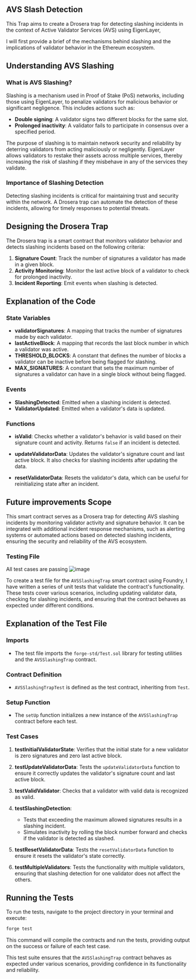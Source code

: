 ## AVS Slash Detection

This Trap aims to create a Drosera trap for detecting slashing incidents in the context of Active Validator Services (AVS) using EigenLayer, 

I will first provide a brief of the mechanisms behind slashing and the implications of validator behavior in the Ethereum ecosystem. 

## Understanding AVS Slashing

### What is AVS Slashing?

Slashing is a mechanism used in Proof of Stake (PoS) networks, including those using EigenLayer, to penalize validators for malicious behavior or significant negligence. This includes actions such as:

- **Double signing**: A validator signs two different blocks for the same slot.
- **Prolonged inactivity**: A validator fails to participate in consensus over a specified period.

The purpose of slashing is to maintain network security and reliability by deterring validators from acting maliciously or negligently. EigenLayer allows validators to restake their assets across multiple services, thereby increasing the risk of slashing if they misbehave in any of the services they validate.

### Importance of Slashing Detection

Detecting slashing incidents is critical for maintaining trust and security within the network. A Drosera trap can automate the detection of these incidents, allowing for timely responses to potential threats.

## Designing the Drosera Trap

The Drosera trap is  a smart contract that monitors validator behavior and detects slashing incidents based on the following criteria:

1. **Signature Count**: Track the number of signatures a validator has made in a given block.
2. **Activity Monitoring**: Monitor the last active block of a validator to check for prolonged inactivity.
3. **Incident Reporting**: Emit events when slashing is detected.

## Explanation of the Code

### State Variables

- **validatorSignatures**: A mapping that tracks the number of signatures made by each validator.
- **lastActiveBlock**: A mapping that records the last block number in which a validator was active.
- **THRESHOLD_BLOCKS**: A constant that defines the number of blocks a validator can be inactive before being flagged for slashing.
- **MAX_SIGNATURES**: A constant that sets the maximum number of signatures a validator can have in a single block without being flagged.

### Events

- **SlashingDetected**: Emitted when a slashing incident is detected.
- **ValidatorUpdated**: Emitted when a validator's data is updated.

### Functions

- **isValid**: Checks whether a validator's behavior is valid based on their signature count and activity. Returns `false` if an incident is detected.
  
- **updateValidatorData**: Updates the validator's signature count and last active block. It also checks for slashing incidents after updating the data.

- **resetValidatorData**: Resets the validator's data, which can be useful for reinitializing state after an incident.

## Future improvements Scope

This smart contract serves as a Drosera trap for detecting AVS slashing incidents by monitoring validator activity and signature behavior. It can be integrated with additional incident response mechanisms, such as alerting systems or automated actions based on detected slashing incidents, ensuring the security and reliability of the AVS ecosystem.

### Testing File

All test cases are passing 
![image](https://github.com/user-attachments/assets/2e9c1a27-573f-43bb-8b8c-8abf447bf370)

To create a test file for the `AVSSlashingTrap` smart contract using Foundry, I have written a series of unit tests that validate the contract's functionality. These tests cover various scenarios, including updating validator data, checking for slashing incidents, and ensuring that the contract behaves as expected under different conditions.

## Explanation of the Test File

### Imports

- The test file imports the `forge-std/Test.sol` library for testing utilities and the `AVSSlashingTrap` contract.

### Contract Definition

- `AVSSlashingTrapTest` is defined as the test contract, inheriting from `Test`.

### Setup Function

- The `setUp` function initializes a new instance of the `AVSSlashingTrap` contract before each test.

### Test Cases

1. **testInitialValidatorState**: Verifies that the initial state for a new validator is zero signatures and zero last active block.

2. **testUpdateValidatorData**: Tests the `updateValidatorData` function to ensure it correctly updates the validator's signature count and last active block.

3. **testValidValidator**: Checks that a validator with valid data is recognized as valid.

4. **testSlashingDetection**: 
   - Tests that exceeding the maximum allowed signatures results in a slashing incident.
   - Simulates inactivity by rolling the block number forward and checks if the validator is detected as slashed.

5. **testResetValidatorData**: Tests the `resetValidatorData` function to ensure it resets the validator's state correctly.

6. **testMultipleValidators**: Tests the functionality with multiple validators, ensuring that slashing detection for one validator does not affect the others.

## Running the Tests

To run the tests, navigate to the project directory in your terminal and execute:

```bash
forge test
```

This command will compile the contracts and run the tests, providing output on the success or failure of each test case.

This test suite ensures that the `AVSSlashingTrap` contract behaves as expected under various scenarios, providing confidence in its functionality and reliability.